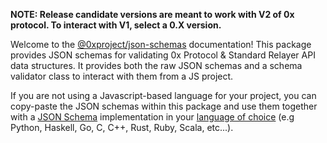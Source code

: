 <b>**NOTE:** Release candidate versions are meant to work with V2 of 0x protocol. To interact with V1, select a 0.X version.</b>

Welcome to the [@0xproject/json-schemas](https://github.com/0xProject/0x-monorepo/tree/development/packages/json-schemas) documentation! This package provides JSON schemas for validating 0x Protocol & Standard Relayer API data structures. It provides both the raw JSON schemas and a schema validator class to interact with them from a JS project.

If you are not using a Javascript-based language for your project, you can copy-paste the JSON schemas within this package and use them together with a [JSON Schema](http://json-schema.org/) implementation in your [language of choice](http://json-schema.org/implementations.html) (e.g Python, Haskell, Go, C, C++, Rust, Ruby, Scala, etc...).
